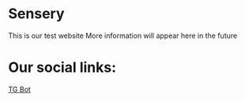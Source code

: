 # Sensery
This is our test website
More information will appear here in the future
# Our social links:
[TG Bot](https://t.me/Senserybot)
